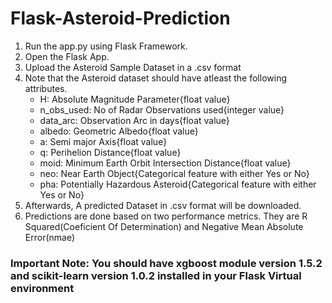 # Flask-Asteroid-Prediction

1. Run the app.py using Flask Framework.
2. Open the Flask App.
3. Upload the Asteroid Sample Dataset in a .csv format
4. Note that the Asteroid dataset should have atleast the following attributes.
              <ul>
                <li>H: Absolute Magnitude Parameter{float value}</li>
                <li>n_obs_used: No of Radar Observations used{integer value}</li>
                <li>data_arc: Observation Arc in days{float value}</li>
                <li>albedo: Geometric Albedo{float value}</li>
                <li>a: Semi major Axis{float value}</li>
                <li>q: Perihelion Distance{float value}</li>
                <li>moid: Minimum Earth Orbit Intersection Distance{float value}</li>
                <li>neo: Near Earth Object{Categorical feature with either Yes or No}</li>
                <li>pha: Potentially Hazardous Asteroid{Categorical feature with either Yes or No}</li>
                </ul>
5. Afterwards, A predicted Dataset in .csv format will be downloaded.
6. Predictions are done based on two performance metrics. They are R Squared(Coeficient Of Determination) and Negative Mean Absolute Error(nmae)
### Important Note: You should have xgboost module version 1.5.2 and scikit-learn version 1.0.2 installed in your Flask Virtual environment 

